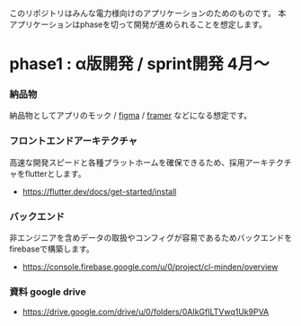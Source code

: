このリポジトリはみんな電力様向けのアプリケーションのためのものです。
本アプリケーションはphaseを切って開発が進められることを想定します。

# phase1 : α版開発 / sprint開発 4月〜

### 納品物
納品物としてアプリのモック / [figma](https://www.figma.com/) / [framer](https://www.framer.com/) などになる想定です。

### フロントエンドアーキテクチャ
高速な開発スピードと各種プラットホームを確保できるため、採用アーキテクチャをflutterとします。
- https://flutter.dev/docs/get-started/install

### バックエンド
非エンジニアを含めデータの取扱やコンフィグが容易であるためバックエンドをfirebaseで構築します。

- https://console.firebase.google.com/u/0/project/cl-minden/overview

### 資料 google drive

- https://drive.google.com/drive/u/0/folders/0AIkGfILTVwq1Uk9PVA
